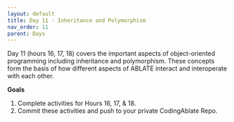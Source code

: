 ```yaml
---
layout: default
title: Day 11 - Inheritance and Polymorphism
nav_order: 11
parent: Days
---
```


Day 11 (hours 16, 17, 18) covers the important aspects of object-oriented programming including inheritance and polymorphism. These concepts form the basis of how different aspects of ABLATE interact and interoperate with each other.   

**Goals**
1. Complete activities for Hours 16, 17, & 18.
2. Commit these activities and push to your private CodingAblate Repo.
